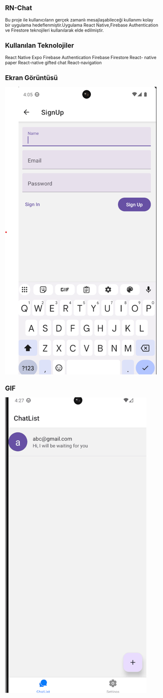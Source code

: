 ## RN-Chat

Bu proje ile kullanıcıların gerçek zamanlı mesajlaşabileceği kullanımı kolay bir uygulama hedeflenmiştir.Uygulama React Native,Firebase Authentication ve Firestore teknojileri kullanılarak elde edilmiştir.

## Kullanılan Teknolojiler

React Native
Expo
Firebase Authentication
Firebase Firestore
React- native paper
React-native gifted chat
React-navigation

## Ekran Görüntüsü

![](/assets/rn-chat.png)

## GIF

![](/assets/rn-chat.gif)
